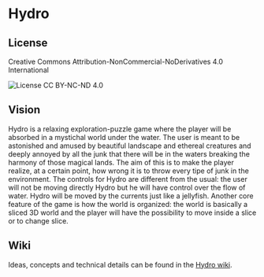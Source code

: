 # Hydro

## License

Creative Commons Attribution-NonCommercial-NoDerivatives 4.0 International

![License CC BY-NC-ND 4.0](http://mirrors.creativecommons.org/presskit/buttons/88x31/png/by-nc-nd.png "License CC BY-NC-ND 4.0")

## Vision

Hydro is a relaxing exploration-puzzle game where the player will be absorbed in a mystichal world under the water.
The user is meant to be astonished and amused by beautiful landscape and ethereal creatures and deeply annoyed by all the junk that there will be in the waters breaking the harmony of those magical lands.
The aim of this is to make the player realize, at a certain point, how wrong it is to throw every tipe of junk in the environment.
The controls for Hydro are different from the usual: the user will not be moving directly Hydro but he will have control over the flow of water.
Hydro will be moved by the currents just like a jellyfish.
Another core feature of the game is how the world is organized: the world is basically a sliced 3D world and the player will have the possibility to move inside a slice or to change slice.

## Wiki

Ideas, concepts and technical details can be found in the [Hydro wiki](https://bitbucket.org/hydrogame/hydro/wiki/).
